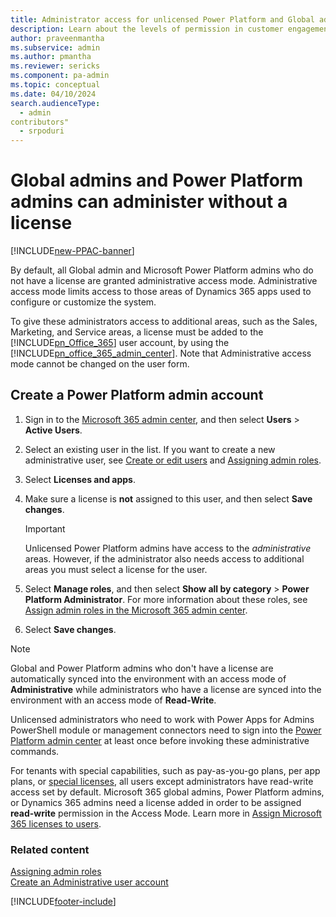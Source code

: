 ```yaml
---
title: Administrator access for unlicensed Power Platform and Global admins
description: Learn about the levels of permission in customer engagement apps available for global admins and Microsoft Power Platform admins who don't have a license.
author: praveenmantha 
ms.subservice: admin
ms.author: pmantha
ms.reviewer: sericks
ms.component: pa-admin
ms.topic: conceptual
ms.date: 04/10/2024
search.audienceType: 
  - admin
contributors"
  - srpoduri 
---
```

# Global admins and Power Platform admins can administer without a license

[!INCLUDE[new-PPAC-banner](~/includes/new-PPAC-banner.md)]

By default, all Global admin and Microsoft Power Platform admins who do not have a license are granted administrative access mode. Administrative access mode limits access to those areas of Dynamics 365 apps used to configure or customize the system.  
  
To give these administrators access to additional areas, such as the Sales, Marketing, and Service areas, a license must be added to the [!INCLUDE[pn_Office_365](../includes/pn-office-365.md)] user account, by using the [!INCLUDE[pn_office_365_admin_center](../includes/pn-office-365-admin-center.md)]. Note that Administrative access mode cannot be changed on the user form.  
  
## Create a Power Platform admin account  
  
1. Sign in to the [Microsoft 365 admin center](https://admin.microsoft.com), and then select **Users** > **Active Users**.  
  
2. Select an existing user in the list. If you want to create a new administrative user, see [Create or edit users](https://support.office.com/article/Create-or-edit-users-435ccec3-09dd-4587-9ebd-2f3cad6bc2bc) and [Assigning admin roles](https://support.office.com/article/Assign-admin-roles-in-Office-365-eac4d046-1afd-4f1a-85fc-8219c79e1504).  
  
3. Select **Licenses and apps**.  
  
4. Make sure a license is **not** assigned to this user, and then select **Save changes**.  
  
   > [!IMPORTANT]
   > Unlicensed Power Platform admins have access to the *administrative* areas. However, if the administrator also needs access to additional areas you must select a license for the user.  
  
5. Select **Manage roles**, and then select **Show all by category** > **Power Platform Administrator**. For more information about these roles, see [Assign admin roles in the Microsoft 365 admin center](/microsoft-365/admin/add-users/assign-admin-roles).  

6. Select  **Save changes**.  
  
> [!NOTE]
> Global and Power Platform admins who don't have a license are automatically synced into the environment with an access mode of **Administrative** while administrators who have a license are synced into the environment with an access mode of **Read-Write**.
> 
> Unlicensed administrators who need to work with Power Apps for Admins PowerShell module or management connectors need to sign into the [Power Platform admin center](https://admin.powerplatform.microsoft.com/) at least once before invoking these administrative commands.
> 
> For tenants with special capabilities, such as pay-as-you-go plans, per app plans, or [special licenses](pricing-billing-skus.md#tenant-level-special-licenses), all users except administrators have read-write access set by default. Microsoft 365 global admins, Power Platform admins, or Dynamics 365 admins need a license added in order to be assigned **read-write** permission in the Access Mode. Learn more in [Assign Microsoft 365 licenses to users](/microsoft-365/admin/manage/assign-licenses-to-users). 

### Related content

[Assigning admin roles](https://support.office.com/article/Assign-admin-roles-in-Office-365-eac4d046-1afd-4f1a-85fc-8219c79e1504) <br />
[Create an Administrative user account](create-users.md#create-an-administrative-user-account)

[!INCLUDE[footer-include](../includes/footer-banner.md)]
